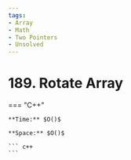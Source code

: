 ```yaml
---
tags:
- Array
- Math
- Two Pointers
- Unsolved
---
```



# 189. Rotate Array

=== "C++"

    **Time:** $O()$

    **Space:** $O()$

    ``` c++
    ```